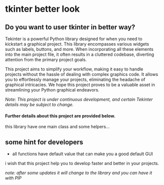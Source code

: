 # tkinter better look

## Do you want to user tkinter in better way?


Tekinter is a powerful Python library designed for when you need to kickstart a graphical project. This library encompasses various widgets such as labels, buttons, and more. When incorporating all these elements into the main project file, it often results in a cluttered codebase, diverting attention from the primary project goals.

This project aims to simplify your workflow, making it easy to handle projects without the hassle of dealing with complex graphics code. It allows you to effortlessly manage your projects, eliminating the headache of graphical intricacies. We hope this project proves to be a valuable asset in streamlining your Python graphical endeavors.

*Note: This project is under continuous development, and certain Tekinter details may be subject to change.*

#### Further details about this project are provided below.

this library have one main class and some helpers...

## some hint for developers

* all functions have default value that can make you a good default GUI

i wish that this project help you to develop faster and better in your projects.

*note: after some updates it will change to the library and you can have it with PIP*